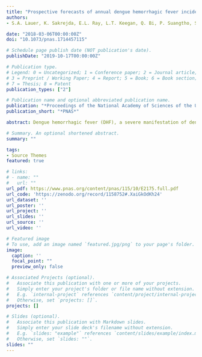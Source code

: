 ```yaml
---
title: "Prospective forecasts of annual dengue hemorrhagic fever incidence in Thailand, 2010–2014"
authors:
- S.A. Lauer, K. Sakrejda, E.L. Ray, L.T. Keegan, Q. Bi, P. Suangtho, S. Hinjoy, S. Iamsirithaworn, S. Suthachana, Y. Laosiritaworn, D.A.T. Cummings, J. Lessler, and N.G. Reich

date: "2018-03-06T00:00:00Z"
doi: "10.1073/pnas.1714457115"

# Schedule page publish date (NOT publication's date).
publishDate: "2019-10-17T00:00:00Z"

# Publication type.
# Legend: 0 = Uncategorized; 1 = Conference paper; 2 = Journal article;
# 3 = Preprint / Working Paper; 4 = Report; 5 = Book; 6 = Book section;
# 7 = Thesis; 8 = Patent
publication_types: ["2"]

# Publication name and optional abbreviated publication name.
publication: "*Proceedings of the National Academy of Sciences of the United States of America, 115*(10)"
publication_short: "*PNAS*"

abstract: Dengue hemorrhagic fever (DHF), a severe manifestation of dengue viral infection that can cause severe bleeding, organ impairment, and even death, affects between 15,000 and 105,000 people each year in Thailand. While all Thai provinces experience at least one DHF case most years, the distribution of cases shifts regionally from year to year. Accurately forecasting where DHF outbreaks occur before the dengue season could help public health officials prioritize public health activities. We develop statistical models that use biologically plausible covariates, observed by April each year, to forecast the cumulative DHF incidence for the remainder of the year. We perform cross-validation during the training phase (2000–2009) to select the covariates for these models. A parsimonious model based on preseason incidence outperforms the 10-y median for 65% of province-level annual forecasts, reduces the mean absolute error by 19%, and successfully forecasts outbreaks (area under the receiver operating characteristic curve = 0.84) over the testing period (2010–2014). We find that functions of past incidence contribute most strongly to model performance, whereas the importance of environmental covariates varies regionally. This work illustrates that accurate forecasts of dengue risk are possible in a policy-relevant timeframe.

# Summary. An optional shortened abstract.
summary: ""

tags:
- Source Themes
featured: true

# links:
# - name: ""
#   url: ""
url_pdf: https://www.pnas.org/content/pnas/115/10/E2175.full.pdf
url_code: 'https://zenodo.org/record/1158752#.XaiGkOdKh24'
url_dataset: ''
url_poster: ''
url_project: ''
url_slides: ''
url_source: ''
url_video: ''

# Featured image
# To use, add an image named `featured.jpg/png` to your page's folder. 
image:
  caption: ''
  focal_point: ""
  preview_only: false

# Associated Projects (optional).
#   Associate this publication with one or more of your projects.
#   Simply enter your project's folder or file name without extension.
#   E.g. `internal-project` references `content/project/internal-project/index.md`.
#   Otherwise, set `projects: []`.
projects: []

# Slides (optional).
#   Associate this publication with Markdown slides.
#   Simply enter your slide deck's filename without extension.
#   E.g. `slides: "example"` references `content/slides/example/index.md`.
#   Otherwise, set `slides: ""`.
slides: ""
---
```

